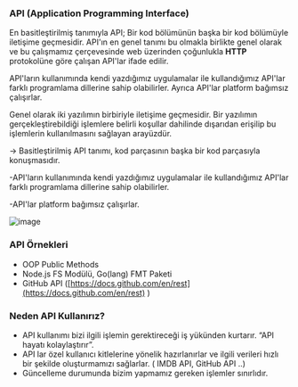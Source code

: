 ### **API (Application Programming Interface)**

En basitleştirilmiş tanımıyla API; Bir kod bölümünün başka bir kod bölümüyle iletişime geçmesidir. API'ın en genel tanımı bu olmakla birlikte genel olarak ve bu çalışmamız çerçevesinde web üzerinden çoğunlukla **HTTP** protokolüne göre çalışan API'lar ifade edilir.

API'ların kullanımında kendi yazdığımız uygulamalar ile kullandığımız API'lar farklı programlama dillerine sahip olabilirler. Ayrıca API'lar platform bağımsız çalışırlar.

Genel olarak iki yazılımın birbiriyle iletişime geçmesidir. Bir yazılımın gerçekleştirebildiği işlemlere belirli koşullar dahilinde dışarıdan erişilip bu işlemlerin kullanılmasını sağlayan arayüzdür.
 
-> Basitleştirilmiş API tanımı, kod parçasının başka bir kod parçasıyla konuşmasıdır.

-API'ların kullanımında kendi yazdığımız uygulamalar ile kullandığımız API'lar farklı programlama dillerine sahip olabilirler. 
 
-API'lar platform bağımsız çalışırlar.

![image](https://user-images.githubusercontent.com/75300904/148519240-c1040ce9-572e-4fde-abf6-41a7b1d45bd6.png)

### **API Örnekleri**

- OOP Public Methods
- Node.js FS Modülü, Go(lang) FMT Paketi
- GitHub API ([https://docs.github.com/en/rest](https://docs.github.com/en/rest) )

### **Neden API Kullanırız?**

- API kullanımı bizi ilgili işlemin gerektireceği iş yükünden kurtarır. “API hayatı kolaylaştırır”.
- API lar özel kullanıcı kitlelerine yönelik hazırlanırlar ve ilgili verileri hızlı bir şekilde oluşturmamızı sağlarlar. ( IMDB API, GitHub API ..)
- Güncelleme durumunda bizim yapmamız gereken işlemler sınırlıdır.

